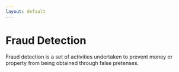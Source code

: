 ```yaml
---
layout: default
---
```

# Fraud Detection

Fraud detection is a set of activities undertaken to prevent money or property from being obtained through false pretenses. 
